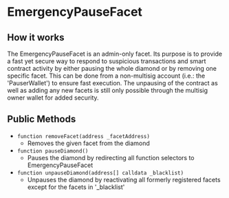 # EmergencyPauseFacet

## How it works

The EmergencyPauseFacet is an admin-only facet. Its purpose is to provide a fast yet secure way to respond to suspicious transactions and smart contract activity by either pausing the whole diamond or by removing one specific facet. This can be done from a non-multisig account (i.e.: the 'PauserWallet') to ensure fast execution. The unpausing of the contract as well as adding any new facets is still only possible through the multisig owner wallet for added security.

## Public Methods

- `function removeFacet(address _facetAddress)`
  - Removes the given facet from the diamond
- `function pauseDiamond()`
  - Pauses the diamond by redirecting all function selectors to EmergencyPauseFacet
- `function unpauseDiamond(address[] calldata _blacklist)`
  - Unpauses the diamond by reactivating all formerly registered facets except for the facets in '\_blacklist'
